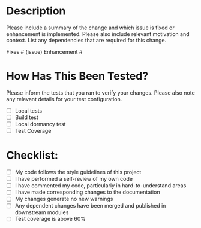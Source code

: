 # Description

Please include a summary of the change and which issue is fixed or enhancement is implemented. Please also include relevant motivation and context. List any dependencies that are required for this change.

Fixes # (issue)
Enhancement #

# How Has This Been Tested?

Please inform the tests that you ran to verify your changes. Please also note any relevant details for your test configuration.

- [ ] Local tests
- [ ] Build test
- [ ] Local dormancy test
- [ ] Test Coverage

# Checklist:

- [ ] My code follows the style guidelines of this project
- [ ] I have performed a self-review of my own code
- [ ] I have commented my code, particularly in hard-to-understand areas
- [ ] I have made corresponding changes to the documentation
- [ ] My changes generate no new warnings
- [ ] Any dependent changes have been merged and published in downstream modules
- [ ] Test coverage is above 60%
